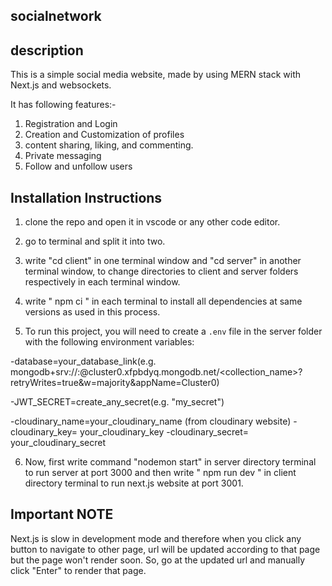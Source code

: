 ## socialnetwork

## description

This is a simple social media website, made by using MERN stack with Next.js and websockets. 

It has following features:-

1) Registration and Login 
2) Creation and Customization of profiles
3) content sharing, liking, and commenting.
4) Private messaging
5) Follow and unfollow users

## Installation Instructions

1) clone the repo and open it in vscode or any other code editor.

2) go to terminal and split it into two.

3) write "cd client" in one terminal window and "cd server" in another terminal window, to change directories to client and server folders respectively in each terminal window.

4) write " npm ci " in each terminal to install all dependencies at same versions as used in this process.

5) To run this project, you will need to create a `.env` file in the server folder with the following environment variables:

-database=your_database_link(e.g. mongodb+srv://<username>:<password>@cluster0.xfpbdyq.mongodb.net/<collection_name>?retryWrites=true&w=majority&appName=Cluster0)

-JWT_SECRET=create_any_secret(e.g. "my_secret")

-cloudinary_name=your_cloudinary_name (from cloudinary website)
-cloudinary_key= your_cloudinary_key
-cloudinary_secret= your_cloudinary_secret

6) Now, first write command "nodemon start" in server directory terminal to run server at port 3000 and then write " npm run dev "  in client directory terminal to run next.js website at port 3001. 

## Important NOTE

Next.js is slow in development mode and therefore when you click any button to navigate to other page, url will be updated according to that page but the page won't render soon. So, go at the updated url and manually click "Enter" to render that page.





